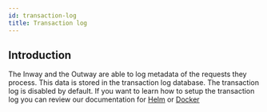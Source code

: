 ```yaml
---
id: transaction-log
title: Transaction log
---
```


## Introduction

The Inway and the Outway are able to log metadata of the requests they process. This data is stored in the transaction log database. The transaction log is disabled by default. If you want to learn how to setup the transaction log you can review our documentation for [Helm](../try-nlx/helm/transaction-log) or [Docker](../try-nlx/docker/introduction.md)
